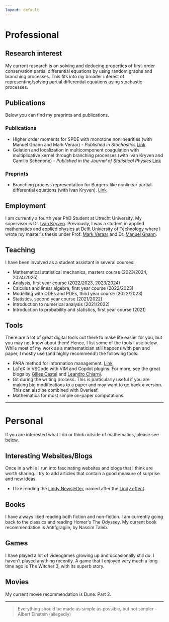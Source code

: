 ```yaml
---
layout: default
---
```


# Professional
## Research interest
My current research is on solving and deducing properties of first-order conservation partial differential equations by using random graphs and branching processes. This fits into my broader interest of representing/solving partial differential equations using stochastic processes. 


## Publications
Below you can find my preprints and publications.

### Publications
- Higher order moments for SPDE with monotone nonlinearities (with Manuel Gnann and Mark Veraar) - *Published in Stochastics* [Link](https://doi.org/10.1080/17442508.2024.2384554)
- Gelation and localization in multicomponent coagulation with multiplicative kernel through branching processes (with Ivan Kryven and Camillo Schenone) - *Published in the Journal of Statistical Physics* [Link](https://doi.org/10.1007/s10955-024-03301-z)

### Preprints
- Branching process representation for Burgers-like nonlinear partial differential equations (with Ivan Kryven). [Link](https://arxiv.org/abs/2310.11338)

## Employment 
I am currently a fourth year PhD Student at Utrecht University. My supervisor is Dr. [Ivan Kryven](https://www.uu.nl/staff/IVKryven). Previously, I was a student in applied mathematics and applied physics at Delft University of Technology where I wrote my master's thesis under Prof. [Mark Veraar](https://fa.ewi.tudelft.nl/~veraar/) and Dr. [Manuel Gnann](https://sites.google.com/view/manuelgnannpersonalhomepage/home).

## Teaching
I have been involved as a student assistant in several courses:
- Mathematical statistical mechanics, masters course (2023/2024, 2024/2025)
- Analysis, first year course (2022/2023, 2023/2024)
- Calculus and linear algebra, first year course (2022/2023)
- Modelling with ODEs and PDEs, third year course (2022/2023)
- Statistics, second year course (2021/2022)
- Introduction to numerical analysis (2021/2022)
- Introduction to probability and statistics, first year course (2021)

## Tools
There are a lot of great digital tools out there to make life easier for you, but you may not know about them! Hence, I list some of the tools I use below. While most of my work as a mathematician still happens with pen and paper, I mostly use (and highly recommend!) the following tools:
- PARA method for information management. [Link](https://fortelabs.com/blog/para/)
- LaTeX in VSCode with VIM and Copilot plugins. For more, see the great blogs by [Gilles Castel](https://castel.dev/post/lecture-notes-1/) and [Leandro Chiarni](https://www.lchiarini.com/vim/2022/05/28/Vim-for-mathematicians.html).
- Git during the writing process. This is particularly useful if you are making big modifications to a paper and may want to go back a version. This can also be combined with Overleaf.
- Mathematica for most simple on-paper computations.  

---

# Personal
If you are interested what I do or think outside of mathematics, please see below. 
## Interesting Websites/Blogs
Once in a while I run into fascinating websites and blogs that I think are worth sharing. I try to add articles that contain a good measure of surprise and new ideas.
- I like reading the [Lindy Newsletter](https://lindynewsletter.beehiiv.com), named after the [Lindy effect](https://en.wikipedia.org/wiki/Lindy_effect).

## Books
I have always liked reading both fiction and non-fiction. I am currently going back to the classics and reading Homer's The Odyssey. My current book recommendation is Antifgragile, by Nassim Taleb. 

## Games
I have played a lot of videogames growing up and occasionally still do. I haven't played anything recently. A game that I enjoyed very much a long time ago is The Witcher 3, with its superb story.

## Movies
My current movie recommendation is Dune: Part 2.

---

> Everything should be made as simple as possible, but not simpler - Albert Einstein (allegedly)
